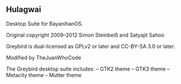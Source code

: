 ## Hulagwai 

Desktop Suite for BayanihanOS.

Original copyright 2009–2012 Simon Steinbeiß and Satyajit Sahoo

Greybird is dual-licensed as GPLv2 or later and CC-BY-SA 3.0 or later.

Modified by TheJuanWhoCode

The Greybird desktop suite includes:
– GTK2 theme
– GTK3 theme
– Metacity theme
– Mutter theme
